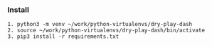 ### Install ###
    1. python3 -m venv ~/work/python-virtualenvs/dry-play-dash
    2. source ~/work/python-virtualenvs/dry-play-dash/bin/activate
    3. pip3 install -r requirements.txt

